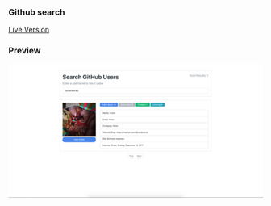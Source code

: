 ### Github search

[Live Version](https://duranhumes.github.io/github-search/)

### Preview

![screen shot](screen_shot.png "App Screen Shot")

